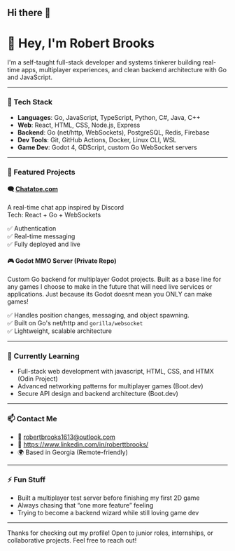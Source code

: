 ## Hi there 👋

# 👋 Hey, I'm Robert Brooks

I'm a self-taught full-stack developer and systems tinkerer building real-time apps, 
multiplayer experiences, and clean backend architecture with Go and JavaScript.

---

### 🧰 Tech Stack

- **Languages**: Go, JavaScript, TypeScript, Python, C#, Java, C++
- **Web**: React, HTML, CSS, Node.js, Express
- **Backend**: Go (net/http, WebSockets), PostgreSQL, Redis, Firebase
- **Dev Tools**: Git, GitHub Actions, Docker, Linux CLI, WSL
- **Game Dev**: Godot 4, GDScript, custom Go WebSocket servers

---

### 🚀 Featured Projects

#### 🗨️ [Chatatoe.com](https://chatatoe.com)
A real-time chat app inspired by Discord  
Tech: React + Go + WebSockets  

✅ Authentication  
✅ Real-time messaging  
✅ Fully deployed and live

#### 🎮 Godot MMO Server (Private Repo)
Custom Go backend for multiplayer Godot projects.
Built as a base line for any games I choose to make in the future that 
will need live services or applications. Just because its Godot doesnt mean you ONLY can make games!

✅ Handles position changes, messaging, and object spawning.  
✅ Built on Go's net/http and `gorilla/websocket`  
✅ Lightweight, scalable architecture

---

### 🌱 Currently Learning
- Full-stack web development with javascript, HTML, CSS, and HTMX (Odin Project)
- Advanced networking patterns for multiplayer games (Boot.dev)
- Secure API design and backend architecture (Boot.dev)

---

### 📫 Contact Me
- 📧 robertbrooks1613@outlook.com
- 💼 https://www.linkedin.com/in/roberttbrooks/
- 🌍 Based in Georgia (Remote-friendly)

---

### ⚡ Fun Stuff
- Built a multiplayer test server before finishing my first 2D game  
- Always chasing that “one more feature” feeling  
- Trying to become a backend wizard while still loving game dev

---

Thanks for checking out my profile! Open to junior roles, internships, or collaborative projects. Feel free to reach out!


<!--
**RobertTBrooks/roberttbrooks** is a ✨ _special_ ✨ repository because its `README.md` (this file) appears on your GitHub profile.

Here are some ideas to get you started:

- 🔭 I’m currently working on ...
- 🌱 I’m currently learning ...
- 👯 I’m looking to collaborate on ...
- 🤔 I’m looking for help with ...
- 💬 Ask me about ...
- 📫 How to reach me: ...
- 😄 Pronouns: ...
- ⚡ Fun fact: ...
-->
